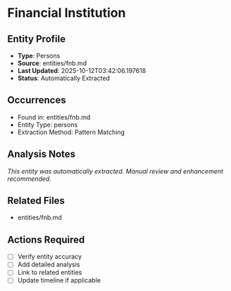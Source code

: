 # Financial Institution

## Entity Profile
- **Type**: Persons
- **Source**: entities/fnb.md
- **Last Updated**: 2025-10-12T03:42:06.197618
- **Status**: Automatically Extracted

## Occurrences
- Found in: entities/fnb.md
- Entity Type: persons
- Extraction Method: Pattern Matching

## Analysis Notes
*This entity was automatically extracted. Manual review and enhancement recommended.*

## Related Files
- entities/fnb.md

## Actions Required
- [ ] Verify entity accuracy
- [ ] Add detailed analysis
- [ ] Link to related entities
- [ ] Update timeline if applicable
